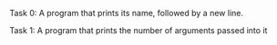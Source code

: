Task 0: A program that prints its name, followed by a new line.

Task 1: A program that prints the number of arguments passed into it
